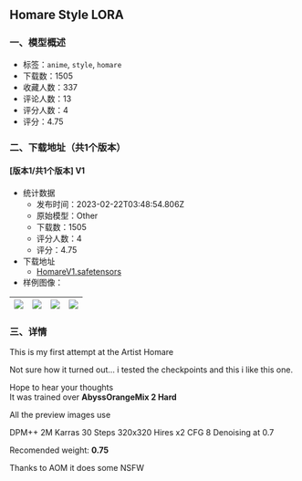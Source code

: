 ## Homare Style LORA
### 一、模型概述

- 标签：`anime`, `style`, `homare`
- 下载数：1505
- 收藏人数：337
- 评论人数：13
- 评分人数：4
- 评分：4.75

### 二、下载地址（共1个版本）

#### [版本1/共1个版本] V1

- 统计数据
  - 发布时间：2023-02-22T03:48:54.806Z
  - 原始模型：Other
  - 下载数：1505
  - 评分人数：4
  - 评分：4.75
- 下载地址
  - [HomareV1.safetensors](https://civitai.com/api/download/models/9891)
- 样例图像：

| <img src="https://image.civitai.com/xG1nkqKTMzGDvpLrqFT7WA/95a8631e-4915-40d8-f4cb-89aa78c21000/width=450/96246.jpeg" /> | <img src="https://image.civitai.com/xG1nkqKTMzGDvpLrqFT7WA/643bff37-a0ed-44f2-fccf-2eb83b56c900/width=450/96265.jpeg" /> | <img src="https://image.civitai.com/xG1nkqKTMzGDvpLrqFT7WA/613c7cd3-d570-41cf-4e17-faac7df45900/width=450/96264.jpeg" /> | <img src="https://image.civitai.com/xG1nkqKTMzGDvpLrqFT7WA/dfe45548-e6f2-4f18-5709-281aebb08000/width=450/96263.jpeg" /> |
| ---- | ---- | ---- | ---- |


### 三、详情
<p>This is my first attempt at the Artist Homare</p><p>Not sure how it turned out... i tested the checkpoints and this i like this one.</p><p>Hope to hear your thoughts <br />It was trained over <strong>AbyssOrangeMix 2 Hard</strong></p><p>All the preview images use</p><p>DPM++ 2M Karras 30 Steps 320x320 Hires x2 CFG 8 Denoising at 0.7</p><p>Recomended weight: <strong>0.75</strong></p><p></p><p>Thanks to AOM it does some NSFW</p>